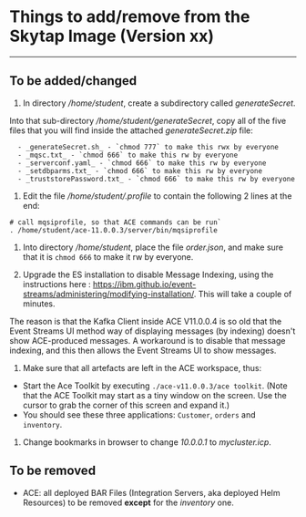 # Things to add/remove from the Skytap Image (Version xx)
----------------

## To be added/changed
1. In directory _/home/student_, create a subdirectory called _generateSecret_.

  Into that sub-directory _/home/student/generateSecret_, copy all of the five files that you will find inside the attached _generateSecret.zip_ file:

      - _generateSecret.sh_ - `chmod 777` to make this rwx by everyone
      - _mqsc.txt_ - `chmod 666` to make this rw by everyone
      - _serverconf.yaml_ - `chmod 666` to make this rw by everyone
      - _setdbparms.txt_ - `chmod 666` to make this rw by everyone
      - _truststorePassword.txt_ - `chmod 666` to make this rw by everyone

1. Edit the file _/home/student/.profile_ to contain the following 2 lines at the end:

  ``` script
  # call mqsiprofile, so that ACE commands can be run`
  . /home/student/ace-11.0.0.3/server/bin/mqsiprofile
  ```

1. Into directory _/home/student_, place the file _order.json_, and make sure that it is `chmod 666` to make it rw by everyone.

1. Upgrade the ES installation to disable Message Indexing, using the instructions here : https://ibm.github.io/event-streams/administering/modifying-installation/. This will take a couple of minutes.

  The reason is that the Kafka Client inside ACE V11.0.0.4 is so old that the Event Streams UI method way of displaying messages (by indexing) doesn't show ACE-produced messages. A workaround is to disable that message indexing, and this then allows the Event Streams UI to show messages.

1. Make sure that all artefacts are left in the ACE workspace, thus:

  - Start the Ace Toolkit by executing `./ace-v11.0.0.3/ace toolkit`. (Note that the ACE Toolkit may start as a tiny window on the screen. Use the cursor to grab the corner of this screen and expand it.)
  - You should see these three applications: `Customer`, `orders` and `inventory`.

1. Change bookmarks in browser to change _10.0.0.1_ to _mycluster.icp_.

## To be removed
  - ACE: all deployed BAR Files (Integration Servers, aka deployed Helm Resources) to be removed **except** for the _inventory_ one.


